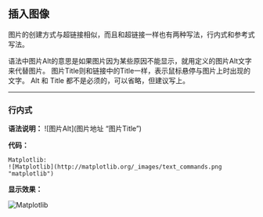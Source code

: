 
## 插入图像

图片的创建方式与超链接相似，而且和超链接一样也有两种写法，行内式和参考式写法。

语法中图片Alt的意思是如果图片因为某些原因不能显示，就用定义的图片Alt文字来代替图片。 图片Title则和链接中的Title一样，表示鼠标悬停与图片上时出现的文字。 Alt 和 Title 都不是必须的，可以省略，但建议写上。

---

### 行内式

**语法说明：**  \![图片Alt\]\(图片地址 “图片Title”\)

**代码：**
```
Matplotlib:
![Matplotlib](http://matplotlib.org/_images/text_commands.png "matplotlib")
```
**显示效果：**

![Matplotlib](http://matplotlib.org/_images/text_commands.png "matplotlib")

